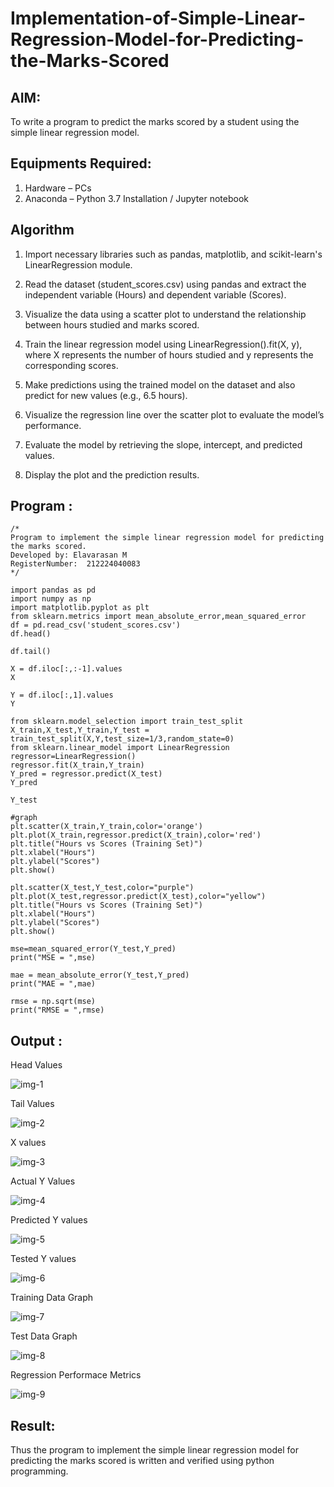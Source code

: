 
# Implementation-of-Simple-Linear-Regression-Model-for-Predicting-the-Marks-Scored

## AIM:
To write a program to predict the marks scored by a student using the simple linear regression model.

## Equipments Required:
1. Hardware – PCs
2. Anaconda – Python 3.7 Installation / Jupyter notebook

## Algorithm
1. Import necessary libraries such as pandas, matplotlib, and scikit-learn's LinearRegression module.

2. Read the dataset (student_scores.csv) using pandas and extract the independent variable (Hours) and dependent variable (Scores).

3. Visualize the data using a scatter plot to understand the relationship between hours studied and marks scored.

4. Train the linear regression model using LinearRegression().fit(X, y), where X represents the number of hours studied and y represents the corresponding scores.

5. Make predictions using the trained model on the dataset and also predict for new values (e.g., 6.5 hours).

6. Visualize the regression line over the scatter plot to evaluate the model’s performance.

7. Evaluate the model by retrieving the slope, intercept, and predicted values.

8. Display the plot and the prediction results.

## Program :
```
/*
Program to implement the simple linear regression model for predicting the marks scored.
Developed by: Elavarasan M
RegisterNumber:  212224040083
*/
```
```
import pandas as pd
import numpy as np
import matplotlib.pyplot as plt
from sklearn.metrics import mean_absolute_error,mean_squared_error
df = pd.read_csv('student_scores.csv')
df.head()
```


```
df.tail()
```


```
X = df.iloc[:,:-1].values
X
```


```
Y = df.iloc[:,1].values
Y
```


```
from sklearn.model_selection import train_test_split
X_train,X_test,Y_train,Y_test = train_test_split(X,Y,test_size=1/3,random_state=0)
from sklearn.linear_model import LinearRegression
regressor=LinearRegression()
regressor.fit(X_train,Y_train)
Y_pred = regressor.predict(X_test)
Y_pred
```


```
Y_test
```
```
#graph
plt.scatter(X_train,Y_train,color='orange')
plt.plot(X_train,regressor.predict(X_train),color='red')
plt.title("Hours vs Scores (Training Set)")
plt.xlabel("Hours")
plt.ylabel("Scores")
plt.show()
```


```
plt.scatter(X_test,Y_test,color="purple")
plt.plot(X_test,regressor.predict(X_test),color="yellow")
plt.title("Hours vs Scores (Training Set)")
plt.xlabel("Hours")
plt.ylabel("Scores")
plt.show()
```


```
mse=mean_squared_error(Y_test,Y_pred)
print("MSE = ",mse)

mae = mean_absolute_error(Y_test,Y_pred)
print("MAE = ",mae)

rmse = np.sqrt(mse)
print("RMSE = ",rmse)
```


## Output :
Head Values 

![img-1](https://github.com/user-attachments/assets/a8f33b86-56c5-497c-bc21-d2d82f6a61e8)


Tail Values

![img-2](https://github.com/user-attachments/assets/9f52f569-6e0b-4b42-be8b-f6b8d8b3fda6)


X values

![img-3](https://github.com/user-attachments/assets/6ceb0f0d-a6aa-40f8-9b4e-426d609fdde1)


Actual  Y Values

![img-4](https://github.com/user-attachments/assets/df10aaa1-ac0e-4011-b7f9-5809e7ff2d40)


Predicted Y values

![img-5](https://github.com/user-attachments/assets/4a8c6b24-752a-4f1f-b041-bc0a48c6c5bb)


Tested Y values

![img-6](https://github.com/user-attachments/assets/14b7c3b5-29ce-49c3-8b95-3cd9b1eba4b2)


Training Data Graph

![img-7](https://github.com/user-attachments/assets/18e8c339-52a1-4e7b-b2b0-fae78b8ef622)


Test Data Graph

![img-8](https://github.com/user-attachments/assets/aa7fa8ba-9d7a-4b44-9113-445dfef70ee2)


Regression Performace Metrics

![img-9](https://github.com/user-attachments/assets/7d120b60-7ad5-4ca2-9d8a-6abc3bf9a67c)


## Result:
Thus the program to implement the simple linear regression model for predicting the marks scored is written and verified using python programming.
